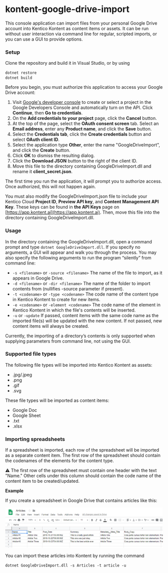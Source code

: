 
# kontent-google-drive-import
This console application can import files from your personal Google Drive account into Kentico Kontent as content items or assets. It can be run without user interaction via command line for regular, scripted imports, or you can use a GUI to provide options.

### Setup

Clone the repository and build it in Visual Studio, or by using
```
dotnet restore
dotnet build
```

Before you begin, you must authorize this application to access your Google Drive account:
1. Visit [Google's developer console](https://console.developers.google.com/start/api?id=drive) to create or select a project in the Google Developers Console and automatically turn on the API. Click **Continue**, then **Go to credentials**.
2. On the **Add credentials to your project** page, click the **Cancel** button.
3. At the top of the page, select the **OAuth consent screen** tab. Select an **Email address**, enter any **Product name**, and click the **Save** button.
4. Select the **Credentials tab**, click the **Create credentials** button and select **OAuth client ID**.
5. Select the application type **Other**, enter the name "GoogleDriveImport", and click the **Create** button.
6. Click **OK** to dismiss the resulting dialog.
7. Click the **Download JSON** button to the right of the client ID.
8. Move this file to the directory containing GoogleDriveImport.dll and rename it **client_secret.json**.

The first time you run the application, it will prompt you to authorize access. Once authorized, this will not happen again.

You must also modify the GoogleDriveImport.json file to include your Kentico Cloud **Project ID**, **Preview API key**, and **Content Management API Key**. These keys can be found in **the API Keys** page on [https://app.kontent.ai](https://app.kontent.ai). Then, move this file into the directory containing GoogleDriveImport.dll.

### Usage

In the directory containing the GoogleDriveImport.dll, open a command prompt and type `dotnet GoogleDriveImport.dll`. If you specify no arguments, a GUI will appear and walk you through the process. You may also specify the following arguments to run the program “silently” from command line:

-	`-s <filename>` or `-source <filename>`
	The name of the file to import, as it appears in Google Drive.
-	`-d <filename>` or `-dir <filename>`
	The name of the folder to import contents from (nullifies -source parameter if present). 
-	`-t <codename>` or `-type <codename>`
	The code name of the content type in Kentico Kontent to create for new items.
-	`-e <codename>` or `-element <codename>`
	The code name of the element in Kentico Kontent in which the file's contents will be inserted.
-	`-u` or `-update`
	If passed, content items with the same code name as the imported file(s) will be updated with the new content. If not passed, new content items will always be created.

Currently, the importing of a directory’s contents is only supported when supplying parameters from command line, not using the GUI.

### Supported file types
The following file types will be imported into Kentico Kontent as assets:
-	.jpg/.jpeg
-	.png
-	.gif
-	.svg

These file types will be imported as content items:
- Google Doc
-	Google Sheet
-	.txt
-	.xlsx

### Importing spreadsheets
If a spreadsheet is imported, each row of the spreadsheet will be imported as a separate content item. The first row of the spreadsheet should contain the codenames of the elements for the content type.

 :warning: The first row of the spreadsheet must contain one header with the text "Name." Other cells under this column should contain the code name of the content item to be created/updated.

 __Example__

If you create a spreadsheet in Google Drive that contains articles like this:

![spreadsheet](/spreadsheet.png)

You can import these articles into Kontent by running the command

```
dotnet GoogleDriveImport.dll -s Articles -t article -u
```
